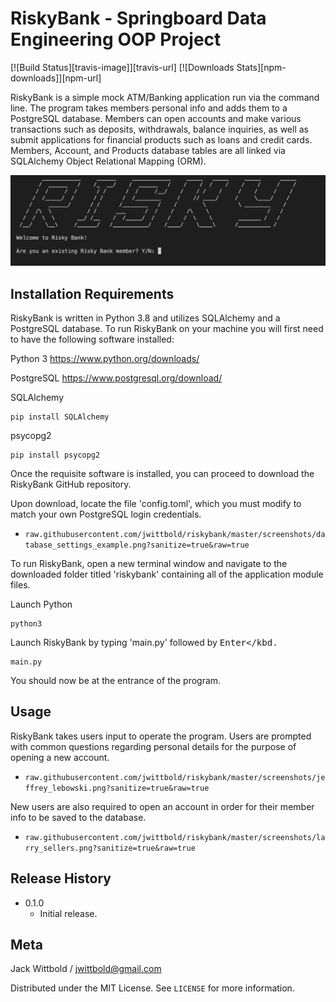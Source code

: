# RiskyBank - Springboard Data Engineering OOP Project

[![Build Status][travis-image]][travis-url]
[![Downloads Stats][npm-downloads]][npm-url]

RiskyBank is a simple mock ATM/Banking application run via the command line. 
The program takes members personal info and adds them to a PostgreSQL database. 
Members can open accounts and make various transactions such as deposits, withdrawals, balance inquiries, as well as submit applications for financial products such as  loans and credit cards. Members, Account, and Products database tables are all linked via SQLAlchemy Object Relational Mapping (ORM).

![RiskyBank Banner](/screenshots/riskybank_banner.png)

## Installation Requirements

RiskyBank is written in Python 3.8 and utilizes SQLAlchemy and a PostgreSQL database. To run RiskyBank on your machine you will first need to have the following software installed:

Python 3
https://www.python.org/downloads/

PostgreSQL
https://www.postgresql.org/download/

SQLAlchemy
```
pip install SQLAlchemy
```
psycopg2 
```
pip install psycopg2
```

Once the requisite software is installed, you can proceed to download the RiskyBank GitHub repository.

Upon download, locate the file 'config.toml', which you must modify to match your  own PostgreSQL login credentials.

- `raw.githubusercontent.com/jwittbold/riskybank/master/screenshots/database_settings_example.png?sanitize=true&raw=true`


To run RiskyBank, open a new terminal window and navigate to the downloaded folder titled 'riskybank' containing all of the application module files. 

Launch Python
```
python3
```
Launch RiskyBank by typing 'main.py' followed by <kbd>Enter</kbd. 
```
main.py
```

You should now be at the entrance of the program.


## Usage

RiskyBank takes users input to operate the program. Users are prompted with common questions regarding personal details for the purpose of opening a new account. 

- `raw.githubusercontent.com/jwittbold/riskybank/master/screenshots/jeffrey_lebowski.png?sanitize=true&raw=true`

New users are also required to open an account in order for their member info to be saved to the database.

- `raw.githubusercontent.com/jwittbold/riskybank/master/screenshots/larry_sellers.png?sanitize=true&raw=true`



## Release History

* 0.1.0
    * Initial release.


## Meta

Jack Wittbold / jwittbold@gmail.com

Distributed under the MIT License. See ``LICENSE`` for more information.
